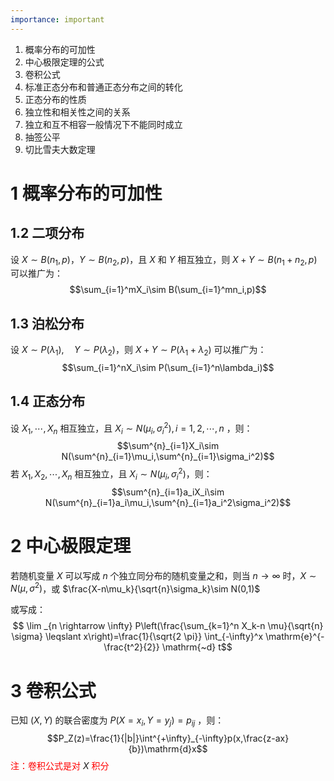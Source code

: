 ```yaml
---
importance: important
---
```


1. 概率分布的可加性
2. 中心极限定理的公式
3. 卷积公式
4. 标准正态分布和普通正态分布之间的转化
5. 正态分布的性质
6. 独立性和相关性之间的关系
7. 独立和互不相容一般情况下不能同时成立
8. 抽签公平
9. 切比雪夫大数定理
# 1 概率分布的可加性
## 1.2 二项分布
设 $X\sim B(n_1,p)$，$Y\sim B(n_2,p)$，且 $X$ 和 $Y$ 相互独立，则 $X+Y\sim B(n_1+n_2,p)$
可以推广为：
$$\sum_{i=1}^mX_i\sim B(\sum_{i=1}^mn_i,p)$$
## 1.3 泊松分布
设 $X\sim P(\lambda_1),\quad Y\sim P(\lambda_2)$，则 $X+Y\sim P(\lambda_1+\lambda_2)$
可以推广为：
$$\sum_{i=1}^nX_i\sim P(\sum_{i=1}^n\lambda_i)$$
## 1.4 正态分布
设 $X_1,\cdots,X_n$ 相互独立，且 $X_i\sim N(\mu_i,\sigma_i^2),i=1,2,\cdots,n$ ，则：$$\sum^{n}_{i=1}X_i\sim N(\sum^{n}_{i=1}\mu_i,\sum^{n}_{i=1}\sigma_i^2)$$
若 $X_1,X_2,\cdots,X_n$ 相互独立，且 $X_i\sim N(\mu_i,\sigma_i^2)$，则：$$\sum^{n}_{i=1}a_iX_i\sim N(\sum^{n}_{i=1}a_i\mu_i,\sum^{n}_{i=1}a_i^2\sigma_i^2)$$
# 2 中心极限定理
若随机变量 $X$ 可以写成 $n$ 个独立同分布的随机变量之和，则当 $n\rightarrow \infty$ 时，$X\sim N(\mu,\sigma^2)$，或 $\frac{X-n\mu_k}{\sqrt{n}\sigma_k}\sim N(0,1)$

或写成：$$
\lim _{n \rightarrow \infty} P\left(\frac{\sum_{k=1}^n X_k-n \mu}{\sqrt{n} \sigma} \leqslant x\right)=\frac{1}{\sqrt{2 \pi}} \int_{-\infty}^x \mathrm{e}^{-\frac{t^2}{2}} \mathrm{~d} t$$
# 3 卷积公式
已知 $(X,Y)$ 的联合密度为 $P(X=x_i,Y=y_j)=p_{ij}$ ，则：
$$P_Z(z)=\frac{1}{|b|}\int^{+\infty}_{-\infty}p(x,\frac{z-ax}{b})\mathrm{d}x$$
<font color = red>注：卷积公式是对</font> $X$ <font color = red>积分</font>
